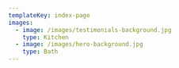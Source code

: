 ```yaml
---
templateKey: index-page
images:
  - image: /images/testimonials-background.jpg
    type: Kitchen
  - image: /images/hero-background.jpg
    type: Bath
---
```


